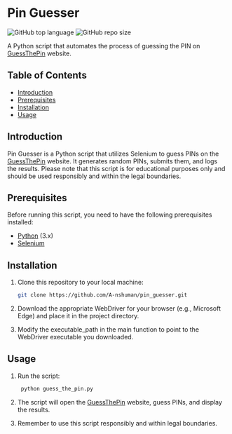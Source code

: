 # Pin Guesser

![GitHub top language](https://img.shields.io/github/languages/top/A-nshuman/pin_guesser)
![GitHub repo size](https://img.shields.io/github/repo-size/A-nshuman/pin_guesser?color=yellow)

A Python script that automates the process of guessing the PIN on [GuessThePin](https://www.guessthepin.com/) website.

## Table of Contents
- [Introduction](#introduction)
- [Prerequisites](#prerequisites)
- [Installation](#installation)
- [Usage](#usage)

## Introduction
Pin Guesser is a Python script that utilizes Selenium to guess PINs on the [GuessThePin](https://www.guessthepin.com/) website. It generates random PINs, submits them, and logs the results. Please note that this script is for educational purposes only and should be used responsibly and within the legal boundaries.

## Prerequisites
Before running this script, you need to have the following prerequisites installed:
- [Python](https://www.python.org/) (3.x)
- [Selenium](https://selenium-python.readthedocs.io/)

## Installation
1. Clone this repository to your local machine:
   ```bash
   git clone https://github.com/A-nshuman/pin_guesser.git

2. Download the appropriate WebDriver for your browser (e.g., Microsoft Edge) and place it in the project directory.

3. Modify the executable_path in the main function to point to the WebDriver executable you downloaded.

## Usage

1. Run the script:
   ```bash
    python guess_the_pin.py

2. The script will open the [GuessThePin](https://www.guessthepin.com/) website, guess PINs, and display the results.

3. Remember to use this script responsibly and within legal boundaries.
